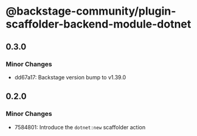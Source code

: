 # @backstage-community/plugin-scaffolder-backend-module-dotnet

## 0.3.0

### Minor Changes

- dd67a17: Backstage version bump to v1.39.0

## 0.2.0

### Minor Changes

- 7584801: Introduce the `dotnet:new` scaffolder action

